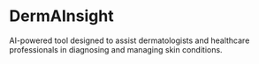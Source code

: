 # DermAInsight
AI-powered tool designed to assist dermatologists and healthcare professionals in diagnosing and managing skin conditions. 
